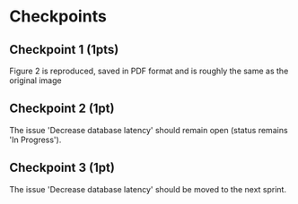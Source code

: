 # Checkpoints



## Checkpoint 1 (1pts)

Figure 2 is reproduced, saved in PDF format and is roughly the same as the original image

## Checkpoint 2 (1pt)

The issue 'Decrease database latency' should remain open (status remains 'In Progress').

## Checkpoint 3 (1pt)

The issue 'Decrease database latency' should be moved to the next sprint.